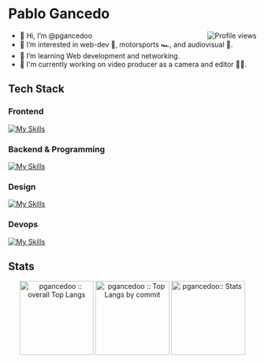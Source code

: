 # Pablo Gancedo

<img src="https://gpvc.arturio.dev/pgancedoo" alt="Profile views" align='right'/>

- 👋 Hi, I’m @pgancedoo
- 👀 I’m interested in web-dev 🤖, motorsports 🏎️, and audiovisual 🎥.
- 🌱 I’m learning Web development and networking.
- 🔧 I'm currently working on video producer as a camera and editor ✌🏻.


## Tech Stack

<span width="45%">

### Frontend

[![My Skills](https://skillicons.dev/icons?i=html,css,js)](https://skillicons.dev)

</span>
<span width="45%">
 
  
### Backend & Programming
 

[![My Skills](https://skillicons.dev/icons?i=java)](https://skillicons.dev)

</span>

### Design

[![My Skills](https://skillicons.dev/icons?i=pr,ae,au,ai,ps,xd,figma)](https://skillicons.dev)

### Devops

[![My Skills](https://skillicons.dev/icons?i=linux,docker,git,github)](https://skillicons.dev)

## Stats

<p align="center">
  <img height="150" src="https://github-readme-stats.vercel.app/api/top-langs/?username=pgancedoo&langs_count=6&theme=dracula&layout=compact&hide_border=true"
          alt="pgancedoo :: overall Top Langs " />
  <img height="150" src="https://github-profile-summary-cards.vercel.app/api/cards/most-commit-language?username=pgancedoo&theme=dracula&layout=compact&hide_border=true"
          alt="pgancedoo :: Top Langs by commit" />
<img height="150" src="http://github-profile-summary-cards.vercel.app/api/cards/stats?username=pgancedoo&theme=dracula"
          alt="pgancedoo:: Stats" />
